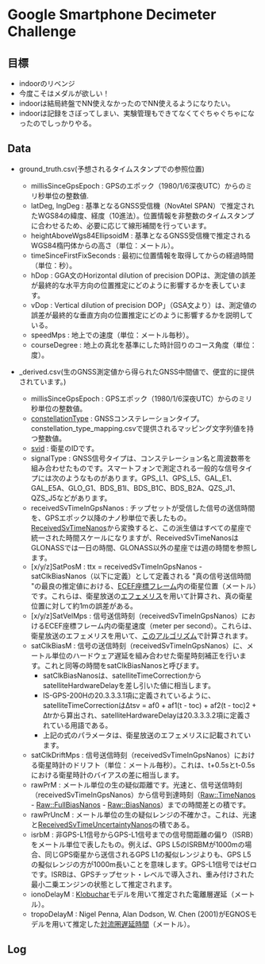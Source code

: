 # Google Smartphone Decimeter Challenge

## 目標
- indoorのリベンジ
- 今度こそはメダルが欲しい！
- indoorは結局終盤でNN使えなかったのでNN使えるようになりたい。
- indoorは記録をさぼってしまい、実験管理もできてなくてぐちゃぐちゃになったのでしっかりやる。


## Data
- ground_truth.csv(予想されるタイムスタンプでの参照位置)
  - millisSinceGpsEpoch : GPSのエポック（1980/1/6深夜UTC）からのミリ秒単位の整数値.
  - latDeg, lngDeg : 基準となるGNSS受信機（NovAtel SPAN）で推定されたWGS84の緯度、経度（10進法）。位置情報を非整数のタイムスタンプに合わせるため、必要に応じて線形補間を行っています。
  - heightAboveWgs84EllipsoidM : 基準となるGNSS受信機で推定されるWGS84楕円体からの高さ（単位：メートル）。
  - timeSinceFirstFixSeconds : 最初に位置情報を取得してからの経過時間（単位：秒）。
  - hDop : GGA文のHorizontal dilution of precision DOPは、測定値の誤差が最終的な水平方向の位置推定にどのように影響するかを表しています。
  - vDop : Vertical dilution of precision DOP」（GSA文より）は、測定値の誤差が最終的な垂直方向の位置推定にどのように影響するかを説明している。
  - speedMps : 地上での速度（単位：メートル毎秒）。
  - courseDegree : 地上の真北を基準にした時計回りのコース角度（単位：度）。

- _derived.csv(生のGNSS測定値から得られたGNSS中間値で、便宜的に提供されています。)
  - millisSinceGpsEpoch : GPSエポック（1980/1/6深夜UTC）からのミリ秒単位の整数値。
  - [constellationType](https://developer.android.com/reference/android/location/GnssMeasurement#getConstellationType%28%29) : GNSSコンステレーションタイプ。constellation_type_mapping.csvで提供されるマッピング文字列値を持つ整数値。
  - [svid](https://developer.android.com/reference/android/location/GnssMeasurement#getSvid%28%29) : 衛星のIDです。
  - signalType : GNSS信号タイプは、コンステレーション名と周波数帯を組み合わせたものです。スマートフォンで測定される一般的な信号タイプには次のようなものがあります。GPS_L1、GPS_L5、GAL_E1、GAL_E5A、GLO_G1、BDS_B1I、BDS_B1C、BDS_B2A、QZS_J1、QZS_J5などがあります。
  - receivedSvTimeInGpsNanos : チップセットが受信した信号の送信時間を、GPSエポック以降のナノ秒単位で表したもの。[ReceivedSvTimeNanos](https://developer.android.com/reference/android/location/GnssMeasurement#getReceivedSvTimeNanos%28%29)から変換すると、この派生値はすべての星座で統一された時間スケールになりますが、ReceivedSvTimeNanosはGLONASSでは一日の時間、GLONASS以外の星座では週の時間を参照します。
  - [x/y/z]SatPosM : ttx = receivedSvTimeInGpsNanos - satClkBiasNanos（以下に定義）として定義される "真の信号送信時間 "の最良の推定値における、[ECEF座標フレーム](https://en.wikipedia.org/wiki/ECEF)内の衛星位置（メートル）です。これらは、衛星放送の[エフェメリス](https://novatel.com/support/known-solutions/gnss-ephemerides-and-almanacs)を用いて計算され、真の衛星位置に対して約1mの誤差がある。
  - [x/y/z]SatVelMps : 信号送信時刻（receivedSvTimeInGpsNanos）におけるECEF座標フレーム内の衛星速度（meter per second）。これらは、衛星放送のエフェメリスを用いて、[このアルゴリズム](https://fenrir.naruoka.org/download/autopilot/note/080205_gps/gps_velocity.pdf)で計算されます。
  - satClkBiasM : 信号の送信時刻（receivedSvTimeInGpsNanos）に、メートル単位のハードウェア遅延を組み合わせた衛星時刻補正を行います。これと同等の時間をsatClkBiasNanosと呼びます。
    - satClkBiasNanosは、satelliteTimeCorrectionからsatelliteHardwareDelayを差し引いた値に相当します。
    - IS-GPS-200Hの20.3.3.3.1項に定義されているように、satelliteTimeCorrectionは∆tsv = af0 + af1(t - toc) + af2(t - toc)2 + ∆trから算出され、satelliteHardwareDelayは20.3.3.3.2項に定義されている用語である。
    - 上記の式のパラメータは、衛星放送のエフェメリスに記載されています。
  - satClkDriftMps : 信号送信時刻（receivedSvTimeInGpsNanos）における衛星時計のドリフト（単位：メートル毎秒）。これは、t+0.5sとt-0.5sにおける衛星時計のバイアスの差に相当します。
  - rawPrM : メートル単位の生の疑似距離です。光速と、信号送信時刻（receivedSvTimeInGpsNanos）から信号到達時刻（[Raw::TimeNanos](https://developer.android.com/reference/android/location/GnssClock#getTimeNanos%28%29) - [Raw::FullBiasNanos](https://developer.android.com/reference/android/location/GnssClock#getFullBiasNanos%28%29) - [Raw::BiasNanos](https://developer.android.com/reference/android/location/GnssClock#getBiasNanos%28%29)）までの時間差との積です。
  - rawPrUncM :  メートル単位の生の疑似レンジの不確かさ。これは、光速と[ReceivedSvTimeUncertaintyNanos](https://developer.android.com/reference/android/location/GnssMeasurement#getReceivedSvTimeUncertaintyNanos%28%29)の積である。
  - isrbM : 非GPS-L1信号からGPS-L1信号までの信号間距離の偏り（ISRB）をメートル単位で表したもの。例えば、GPS L5のISRBMが1000mの場合、同じGPS衛星から送信されるGPS L1の擬似レンジよりも、GPS L5の擬似レンジの方が1000m長いことを意味します。GPS-L1信号ではゼロです。ISRBは、GPSチップセット・レベルで導入され、重み付けされた最小二乗エンジンの状態として推定されます。
  - ionoDelayM : [Klobuchar](http://www.navipedia.net/index.php/Klobuchar_Ionospheric_Model)モデルを用いて推定された電離層遅延（メートル）。
  - tropoDelayM : Nigel Penna, Alan Dodson, W. Chen (2001)がEGNOSモデルを用いて推定した[対流圏遅延時間](https://www.cambridge.org/core/journals/journal-of-navigation/article/abs/assessment-of-egnos-tropospheric-correction-model/1F187CB66A815FE22B75A1C2BFB728E2)（メートル）。



## Log
